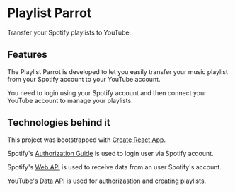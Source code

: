 # Playlist Parrot

Transfer your Spotify playlists to YouTube.

## Features

The Playlist Parrot is developed to let you easily transfer your music playlist from your Spotify account to your YouTube account.

You need to login using your Spotify account and then connect your YouTube account to manage your playlists.

## Technologies behind it

This project was bootstrapped with [Create React App](https://github.com/facebookincubator/create-react-app).<br>

Spotify's [Authorization Guide](https://developer.spotify.com/documentation/general/guides/authorization-guide/) is used to login user via Spotify account.<br>

Spotify's [Web API](https://developer.spotify.com/documentation/web-api/) is used to receive data from an user Spotify's account.<br>

YouTube's [Data API](https://developers.google.com/youtube/v3/) is used for authorizastion and creating playlists.